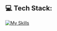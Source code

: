 <!-- ## 💫 About Me:
🌱 I’m currently learning Django
<br>
👀 I’m interested in movies, music, animanga and videogames
<br>
⚡ Fun fact: I would like to learn Sonic Pi -->

## 💻 Tech Stack:
[![My Skills](https://skillicons.dev/icons?i=py,mongodb,mysql,git,github&perline=3)](https://skillicons.dev)
